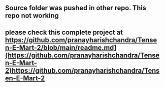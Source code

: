 ## Source folder was pushed in other repo. This repo not working
## please check this complete project at https://github.com/pranayharishchandra/Tensen-E-Mart-2/blob/main/readme.md](https://github.com/pranayharishchandra/Tensen-E-Mart-2)https://github.com/pranayharishchandra/Tensen-E-Mart-2
